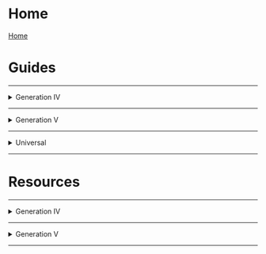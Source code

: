 # Home

[Home](README.md)

# Guides
---
<details>
<summary>Generation IV</summary>
<br>
<br>

<details>
<summary>Diamond and Pearl</summary>
<br>


</details>

<details>
<summary>Platinum</summary>
<br>

[Adding New Poké Marts](gen4/guides/field/pt_hgss-pokemarts.md)

[Setting the Weather from a Script](gen4/guides/field/pt_hgss-script_weather.md)

</details>

<details>
<summary>Heartgold and SoulSilver</summary>
<br>

[Adding New Poké Marts](gen4/guides/field/pt_hgss-pokemarts.md)

[Editing the Town Map](gen4/guides/interface/hgss-town_map.md)

[Setting the Weather from a Script](gen4/guides/field/pt_hgss-script_weather.md)

</details>
<br>

</details>

---

<details>
<summary>Generation V</summary>
<br>
<br>

<details>
<summary>Black and White</summary>
<br>

[Code Injection](gen5/guides/misc/bw_b2w2-code_injection.md)

</details>

<details>
<summary>Black 2 and White 2</summary>
<br>

[Code Injection](gen5/guides/misc/bw_b2w2-code_injection.md)

[Fairy Type Insertion](gen5/guides/misc/b2w2-fairy.md)

</details>

<br>
</details>

---

<details>
<summary>Universal</summary>
<br>
<br>

[Code Injection](universal/guides/code_injection/code_injection.md)

[Sprite Indexing](universal/guides/sprite_indexing/indexing.md)

[RECN Sprite Editing](universal/guides/recn_sprite_editing/recn_sprite_editing.md)

<br>
</details>

---

# Resources

---

<details>
<summary>Generation IV</summary>
<br>
<br>

<details>
<summary>Diamond and Pearl</summary>
<br>


</details>

<details>
<summary>Platinum</summary>
<br>


</details>

<details>
<summary>Heartgold and SoulSilver</summary>
<br>

[Town Map Structures](gen4/resources/interface/hgss-town_map_spots.md)

</details>
<br>

</details>


---

<details>
<summary>Generation V</summary>
<br>
<br>

<details>
<summary>Black and White</summary>
<br>

[Maps](gen5/resources/field/bw_b2w2-maps.md)

[Zone Entities](gen5/resources/field/bw_b2w2-zone_entities.md)

</details>

<details>
<summary>Black 2 and White 2</summary>
<br>

[Area Data](gen5/resources/field/b2w2-area_data.md)

[Maps](gen5/resources/field/bw_b2w2-maps.md)

[Zone Entities](gen5/resources/field/bw_b2w2-zone_entities.md)

</details>

<br>
</details>

---
